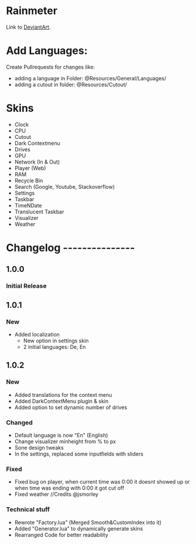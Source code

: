 # Rainmeter
Link to [DeviantArt](https://www.deviantart.com/xxnicksonxx/art/Nicksons-Suite-814984078).


# Add Languages:
Create Pullrequests for changes like:
* adding a language in Folder: @Resources/General/Languages/
* adding a cutout in folder:  @Resources/Cutout/


# Skins
* Clock
* CPU
* Cutout
* Dark Contextmenu
* Drives
* GPU
* Network (In & Out)
* Player (Web)
* RAM
* Recycle Bin
* Search (Google, Youtube, Stackoverflow)
* Settings
* Taskbar
* TimeNDate
* Translucent Taskbar
* Visualizer
* Weather


# Changelog ---------------
## 1.0.0
### Initial Release

## 1.0.1
### New
* Added localization
  * New option in settings skin
  * 2 initial languages: De, En

## 1.0.2
### New
* Added translations for the context menu
* Added DarkContextMenu plugin & skin
* Added option to set dynamic number of drives
### Changed
* Default language is now "En" (English)
* Change visualizer minheight from % to px
* Sone design tweaks
* In the settings, replaced some inputfields with sliders
### Fixed
* Fixed bug on player, when current time was 0:00 it doesnt showed up or when time was ending with 0:00 it got cut off
* Fixed weather //Credits @jsmorley
### Technical stuff
* Rewrote "Factory.lua" (Merged Smooth&CustomIndex into it)
* Added "Generator.lua" to dynamically generate skins
* Rearranged Code for better readability
